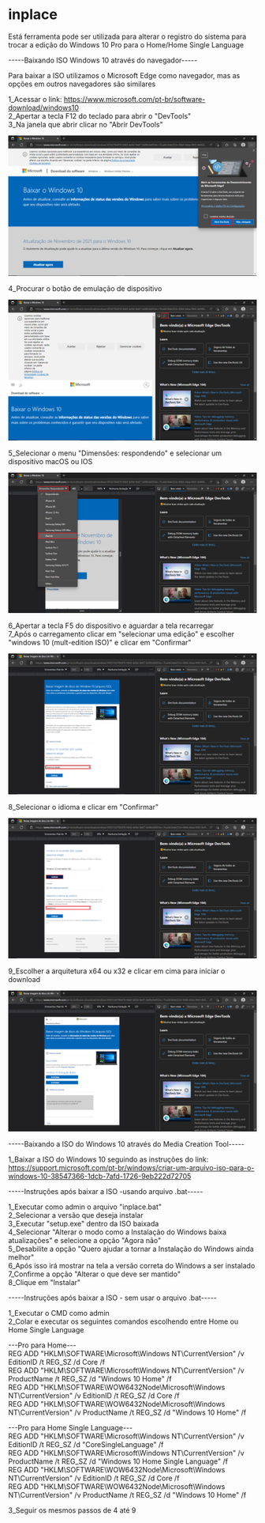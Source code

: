 # inplace

Está ferramenta pode ser utilizada para alterar o registro do sistema para trocar a edição do Windows 10 Pro para o Home/Home Single Language  

-----Baixando ISO Windows 10 através do navegador-----  
  
Para baixar a ISO utilizamos o Microsoft Edge como navegador, mas as opções em outros navegadores são similares  
  
1_Acessar o link: https://www.microsoft.com/pt-br/software-download/windows10  
2_Apertar a tecla F12 do teclado para abrir o "DevTools"  
3_Na janela que abrir clicar no "Abrir DevTools"  
  
![Como abrir Dev Tools](prints/print1.png)  
  
4_Procurar o botão de emulação de dispositivo  
  
![Botão emulação de dispositivo](prints/print2.png) 
  
5_Selecionar o menu "Dimensões: respondendo" e selecionar um dispositivo macOS ou IOS  
  
![Emulando dispositivo macOS](prints/print3.png) 
  
6_Apertar a tecla F5 do dispositivo e aguardar a tela recarregar  
7_Após o carregamento clicar em "selecionar uma edição" e escolher "windows 10 (mult-edition ISO)" e clicar em "Confirmar"  
  
![Selecionando a edição](prints/print4.png) 
  
8_Selecionar o idioma e clicar em "Confirmar" 
  
![Selecionando o idioma](prints/print5.png) 
  
9_Escolher a arquitetura x64 ou x32 e clicar em cima para iniciar o download  
  
![Selecionando a arquitetura](prints/print6.png)  
  
  
  
-----Baixando a ISO do Windows 10 através do Media Creation Tool-----  
  
1_Baixar a ISO do Windows 10 seguindo as instruções do link: https://support.microsoft.com/pt-br/windows/criar-um-arquivo-iso-para-o-windows-10-38547366-1dcb-7afd-1726-9eb222d72705  
  
  
  
-----Instruções após baixar a ISO -usando arquivo .bat-----  
  
1_Executar como admin o arquivo "inplace.bat"  
2_Selecionar a versão que deseja instalar  
3_Executar "setup.exe" dentro da ISO baixada  
4_Selecionar "Alterar o modo como a Instalação do Windows baixa atualizações" e selecione a opção "Agora não"   
5_Desabilite a opção "Quero ajudar a tornar a Instalação do Windows ainda melhor"  
6_Após isso irá mostrar na tela a versão correta do Windows a ser instalado  
7_Confirme a opção "Alterar o que deve ser mantido"  
8_Clique em "Instalar"  
  
  
  
-----Instruções após baixar a ISO - sem usar o arquivo .bat-----  
  
1_Executar o CMD como admin  
2_Colar e executar os seguintes comandos escolhendo entre Home ou Home Single Language  
  
---Pro para Home---  
REG ADD "HKLM\SOFTWARE\Microsoft\Windows NT\CurrentVersion" /v EditionID /t REG_SZ /d Core /f  
REG ADD "HKLM\SOFTWARE\Microsoft\Windows NT\CurrentVersion" /v ProductName /t REG_SZ /d "Windows 10 Home" /f  
REG ADD "HKLM\SOFTWARE\WOW6432Node\Microsoft\Windows NT\CurrentVersion"  /v EditionID /t REG_SZ /d Core /f  
REG ADD "HKLM\SOFTWARE\WOW6432Node\Microsoft\Windows NT\CurrentVersion"  /v ProductName /t REG_SZ /d "Windows 10 Home" /f  

---Pro para Home Single Language---  
REG ADD "HKLM\SOFTWARE\Microsoft\Windows NT\CurrentVersion" /v EditionID /t REG_SZ /d "CoreSingleLanguage" /f  
REG ADD "HKLM\SOFTWARE\Microsoft\Windows NT\CurrentVersion" /v ProductName /t REG_SZ /d "Windows 10 Home Single Language" /f  
REG ADD "HKLM\SOFTWARE\WOW6432Node\Microsoft\Windows NT\CurrentVersion"  /v EditionID /t REG_SZ /d Core /f  
REG ADD "HKLM\SOFTWARE\WOW6432Node\Microsoft\Windows NT\CurrentVersion"  /v ProductName /t REG_SZ /d "Windows 10 Home" /f  
  
3_Seguir os mesmos passos de 4 até 9  






